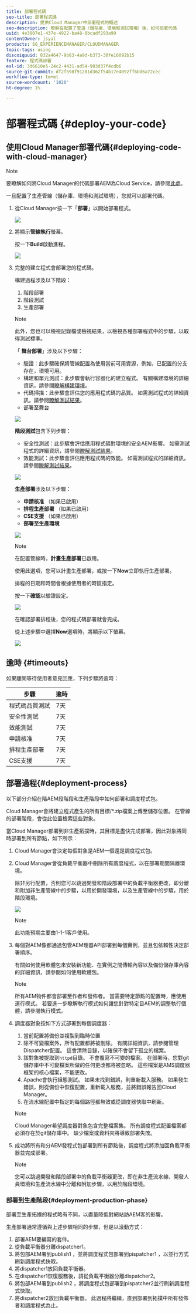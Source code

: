 ```yaml
---
title: 部署程式碼
seo-title: 部署程式碼
description: 提供Cloud Manager中部署程式的概述
seo-description: 瞭解在配置了管道（儲存庫、環境和測試環境）後，如何部署代碼
uuid: 4e3807e1-437e-4922-ba48-0bcadf293a99
contentOwner: jsyal
products: SG_EXPERIENCEMANAGER/CLOUDMANAGER
topic-tags: using
discoiquuid: 832a4647-9b83-4a9d-b373-30fe16092b15
feature: 程式碼部署
exl-id: 3d6610e5-24c2-4431-ad54-903d37f4cdb6
source-git-commit: df2f598f91201d362f54b17e4092ff6bd6a72cec
workflow-type: tm+mt
source-wordcount: '1020'
ht-degree: 1%

---
```


# 部署程式碼 {#deploy-your-code}

## 使用Cloud Manager部署代碼{#deploying-code-with-cloud-manager}

>[!NOTE]
>要瞭解如何將Cloud Manager的代碼部署AEM為Cloud Service，請參閱[此處](https://experienceleague.adobe.com/docs/experience-manager-cloud-service/implementing/using-cloud-manager/deploy-code.html?lang=en#using-cloud-manager)。

一旦配置了生產管線（儲存庫、環境和測試環境），您就可以部署代碼。

1. 從Cloud Manager按一下「**部署**」以開始部署程式。

   ![](assets/Deploy1.png)

1. 將顯示&#x200B;**管線執行**&#x200B;螢幕。

   按一下&#x200B;**Build**&#x200B;啟動進程。

   ![](assets/Deploy2.png)

1. 完整的建立程式會部署您的程式碼。

   構建過程涉及以下階段：

   1. 階段部署
   1. 階段測試
   1. 生產部署

   >[!NOTE]
   >
   >此外，您也可以檢視記錄檔或檢視結果，以檢視各種部署程式中的步驟，以取得測試標準。

   「 **舞台部署**」涉及以下步驟：

   * 驗證：此步驟確保將管線配置為使用當前可用資源，例如，已配置的分支存在，環境可用。
   * 構建和單元測試：此步驟會執行容器化的建立程式。 有關構建環境的詳細資訊，請參閱[瞭解構建環境](/help/using/build-environment-details.md)。
   * 代碼掃描：此步驟會評估您的應用程式碼的品質。 如需測試程式的詳細資訊，請參閱[瞭解測試結果](understand-your-test-results.md)。
   * 部署至舞台

   ![](assets/Stage_Deployment1.png)

   **階段測試**&#x200B;包含下列步驟：

   * 安全性測試：此步驟會評估應用程式碼對環境的安全AEM影響。 如需測試程式的詳細資訊，請參閱[瞭解測試結果](understand-your-test-results.md)。
   * 效能測試：此步驟會評估應用程式碼的效能。 如需測試程式的詳細資訊，請參閱[瞭解測試結果](understand-your-test-results.md)。

   ![](assets/Stage_Testing1.png)

   **生產部署**&#x200B;涉及以下步驟：

   * **申請核准** （如果已啟用）
   * **排程生產部署** （如果已啟用）
   * **CSE支援** （如果已啟用）
   * **部署至生產環境**

   ![](assets/Prod_Deployment1.png)

   >[!NOTE]
   >
   >在配置管線時，**計畫生產部署**&#x200B;已啟用。
   >
   >
   >使用此選項，您可以計畫生產部署，或按一下&#x200B;**Now**&#x200B;立即執行生產部署。
   >
   >
   >排程的日期和時間會根據使用者的時區指定。
   >
   >
   >按一下&#x200B;**確認**&#x200B;以驗證設定。

   ![](assets/Production_Deployment1.png)

   在確認部署排程後，您的程式碼部署就會完成。

   從上述步驟中選擇&#x200B;**Now**&#x200B;選項時，將顯示以下螢幕。

   ![](assets/Production_Deployment2.png)

## 逾時 {#timeouts}

如果離開等待使用者意見回應，下列步驟將逾時：

| 步驟 | 逾時 |
|--- |--- |
| 程式碼品質測試 | 7天 |
| 安全性測試 | 7天 |
| 效能測試 | 7天 |
| 申請核准 | 7天 |
| 排程生產部署 | 7天 |
| CSE支援 | 7天 |

## 部署過程{#deployment-process}

以下部分介紹在階AEM段階段和生產階段中如何部署和調度程式包。

Cloud Manager會將建立程式產生的所有目標/*.zip檔案上傳至儲存位置。  在管線的部署階段，會從此位置檢索這些對象。

當Cloud Manager部署到非生產拓撲時，其目標是盡快完成部署，因此對象將同時部署到所有節點，如下所示：

1. Cloud Manager會決定每個對象是AEM一個還是調度程式包。
1. Cloud Manager會從負載平衡器中刪除所有調度程式，以在部署期間隔離環境。

   除非另行配置，否則您可以跳過開發和階段部署中的負載平衡器更改，即分離和附加非生產管線中的步驟，以用於開發環境，以及生產管線中的步驟，用於階段環境。

   ![](assets/load_balancer.png)

   >[!NOTE]
   >
   >此功能預期主要由1-1-1客戶使用。

1. 每個對AEM像都通過包管AEM理器API部署到每個實例，並且包依賴性決定部署順序。

   有關如何使用軟體包來安裝新功能、在實例之間傳輸內容以及備份儲存庫內容的詳細資訊，請參閱如何使用軟體包。

   >[!NOTE]
   >
   >所有AEM物件都會部署至作者和發佈者。 當需要特定節點的配置時，應使用運行模式。 若要進一步瞭解執行模式如何讓您針對特定目AEM的調整執行個體，請參閱執行模式。

1. 調度器對象按如下方式部署到每個調度器：

   1. 當前配置將備份並複製到臨時位置
   1. 除不可變檔案外，所有配置都將被刪除。 有關詳細資訊，請參閱管理Dispatcher配置。 這會清除目錄，以確保不會留下孤立的檔案。
   1. 該對象被提取到`httpd`目錄。  不會覆寫不可變的檔案。 在部署時，您對git儲存庫中不可變檔案所做的任何更改都將被忽略。  這些檔案是AMS調度器框架的核心檔案，不能更改。
   1. Apache會執行組態測試。 如果未找到錯誤，則重新載入服務。 如果發生錯誤，則從備份中恢復配置，重新載入服務，並將錯誤報告回Cloud Manager。
   1. 在流水線配置中指定的每個路徑都無效或從調度器快取中刷新。

   >[!NOTE]
   >Cloud Manager希望調度器對象包含完整檔案集。  所有調度程式配置檔案都必須存在於git儲存庫中。 缺少檔案或資料夾將導致部署失敗。

1. 成功將所有和分AEM發程式包部署到所有節點後，調度程式將添加回負載平衡器並完成部署。

   >[!NOTE]
   >您可以跳過開發和階段部署中的負載平衡器更改，即在非生產流水線、開發人員環境和生產流水線中分離和附加步驟，以用於階段環境。

### 部署到生產階段{#deployment-production-phase}

部署至生產拓撲的程式略有不同，以盡量降低對網站訪AEM客的影響。

生產部署通常遵循與上述步驟相同的步驟，但是以滾動方式：

1. 部署AEM要編寫的套件。
1. 從負載平衡器分離dispatcher1。
1. 將包部AEM署到publish1 ，並將調度程式包部署到pispatcher1 ，以並行方式刷新調度程式快取。
1. 將dispatcher1放回負載平衡器。
1. 在dispatcher1恢復服務後，請從負載平衡器分離dispatcher2。
1. 將包部AEM署到publish2 ，將調度程式包部署到pispatcher2並行刷新調度程式快取。
1. 將dispatcher2放回負載平衡器。
此過程將繼續，直到部署到拓撲中所有發佈者和調度程式為止。
